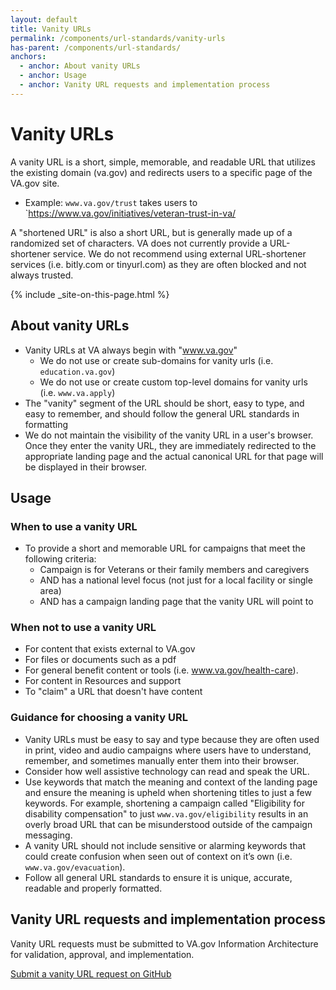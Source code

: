 ```yaml
---
layout: default
title: Vanity URLs
permalink: /components/url-standards/vanity-urls
has-parent: /components/url-standards/
anchors:
  - anchor: About vanity URLs
  - anchor: Usage
  - anchor: Vanity URL requests and implementation process 
---
```


# Vanity URLs

A vanity URL is a short, simple, memorable, and readable URL that utilizes the existing domain (va.gov) and redirects users to a specific page of the VA.gov site.
- Example: `www.va.gov/trust` takes users to `https://www.va.gov/initiatives/veteran-trust-in-va/

A "shortened URL" is also a short URL, but is generally made up of a randomized set of characters. VA does not currently provide a URL-shortener service. We do not recommend using external URL-shortener services (i.e. bitly.com or tinyurl.com) as they are often blocked and not always trusted.

{% include _site-on-this-page.html %}

## About vanity URLs

- Vanity URLs at VA always begin with "www.va.gov" 
  - We do not use or create sub-domains for vanity urls (i.e. `education.va.gov`)
  - We do not use or create custom top-level domains for vanity urls (i.e. `www.va.apply`)
- The "vanity" segment of the URL should be short, easy to type, and easy to remember, and should follow the general URL standards in formatting
- We do not maintain the visibility of the vanity URL in a user's browser. Once they enter the vanity URL, they are immediately redirected to the appropriate landing page and the actual canonical URL for that page will be displayed in their browser.

## Usage

### When to use a vanity URL

- To provide a short and memorable URL for campaigns that meet the following criteria:
  - Campaign is for Veterans or their family members and caregivers
  - AND has a national level focus (not just for a local facility or single area)
  - AND has a campaign landing page that the vanity URL will point to

### When not to use a vanity URL

- For content that exists external to VA.gov
- For files or documents such as a pdf
- For general benefit content or tools (i.e. www.va.gov/health-care).
- For content in Resources and support
- To "claim" a URL that doesn't have content 

### Guidance for choosing a vanity URL

- Vanity URLs must be easy to say and type because they are often used in print, video and audio campaigns where users have to understand, remember, and sometimes manually enter them into their browser.
- Consider how well assistive technology can read and speak the URL. 
- Use keywords that match the meaning and context of the landing page and ensure the meaning is upheld when shortening titles to just a few keywords. For example, shortening a campaign called "Eligibility for disability compensation" to just `www.va.gov/eligibility` results in an overly broad URL that can be misunderstood outside of the campaign messaging. 
- A vanity URL should not include sensitive or alarming keywords that could create confusion when seen out of context on it’s own (i.e. `www.va.gov/evacuation`).  
- Follow all general URL standards to ensure it is unique, accurate, readable and properly formatted.

## Vanity URL requests and implementation process
Vanity URL requests must be submitted to VA.gov Information Architecture for validation, approval, and implementation.

<a class="vads-c-action-link--blue" href="https://github.com/department-of-veterans-affairs/va.gov-team/issues/new?template=redirect-request.md">Submit a vanity URL request on GitHub</a>